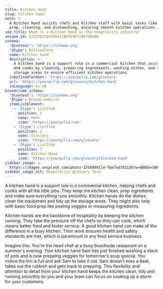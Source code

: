 ```yaml
---
title: Kitchen Hand
slug: kitchen-hand
meta: >
  A Kitchen Hand assists chefs and kitchen staff with basic tasks like food
  prep, cleaning, and dishwashing, ensuring smooth kitchen operations.
seo_title: What is a Kitchen Hand in the hospitality industry?
unique_id: 1722782500400x218665467246750280
schema:
  '@context': 'https://schema.org'
  '@type': DefinedTerm
  name: Kitchen hand
  description: >-
    A kitchen hand is a support role in a commercial kitchen that assists chefs
    and cooks by cleaning, preparing ingredients, washing dishes, and tidying
    storage areas to ensure efficient kitchen operations.
  inDefinedTermSet: 'https://yourpilla.com/glossary'
  url: 'https://yourpilla.com/glossary/kitchen-hand'
  inLanguage: en-GB
breadcrumb_schema:
  '@context': 'https://schema.org'
  '@type': BreadcrumbList
  itemListElement:
    - '@type': ListItem
      position: 1
      name: Home
      item: 'https://yourpilla.com'
    - '@type': ListItem
      position: 2
      name: Glossary
      item: 'https://yourpilla.com/glossary'
    - '@type': ListItem
      position: 3
      name: Kitchen Hand
      item: 'https://yourpilla.com/glossary/kitchen-hand'
sidebar_image: >-
  https://images.unsplash.com/photo-1556909114-f6e7ad7d3136?w=400&h=300&fit=crop&auto=format
sidebar_image_alt: Hospitality glossary term
---
```

A kitchen hand is a support role in a commercial kitchen, helping chefs and cooks with all the little jobs. They keep the kitchen clean, prep ingredients and make sure everything runs smoothly. Kitchen hands do the dishes, clean the equipment and tidy up the storage areas. They might also help with basic food prep like peeling veggies or measuring ingredients.

Kitchen hands are the backbone of hospitality by keeping the kitchen running. They take the pressure off the chefs so they can cook, which means better food and faster service. A good kitchen hand can make all the difference in a busy kitchen. Their work ensures health and safety standards are met, which is paramount in any food service business.

Imagine this: You're the head chef at a busy beachside restaurant on a summer's evening. Your kitchen hand Sam has just finished washing a stack of pots and is now prepping veggies for tomorrow's soup special. You notice the bin is full and ask Sam to take it out. Sam doesn't miss a beat, takes out the rubbish and gets back to prepping. This flexibility and attention to detail from your kitchen hand keeps the kitchen clean, tidy and running smoothly so you and your team can focus on cooking up a storm for your customers.
